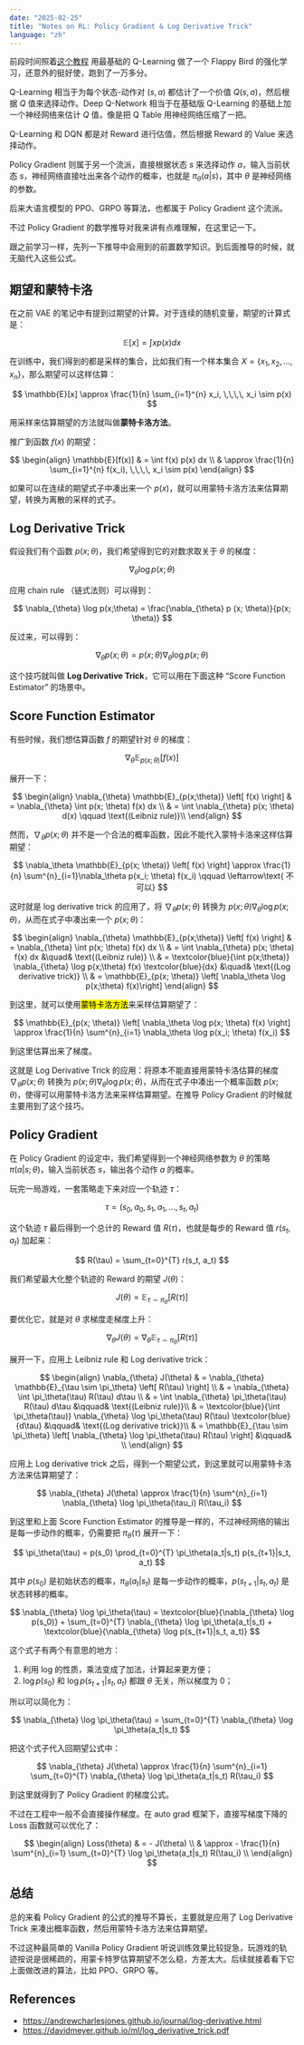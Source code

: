 ```yaml
---
date: "2025-02-25"
title: "Notes on RL: Policy Gradient & Log Derivative Trick"
language: "zh"
---
```


前段时间照着[这个教程](https://sarvagyavaish.github.io/FlappyBirdRL/) 用最基础的 Q-Learning 做了一个 Flappy Bird 的强化学习，还意外的挺好使，跑到了一万多分。

Q-Learning 相当于为每个状态-动作对 $(s, a)$ 都估计了一个价值 $Q(s, a)$，然后根据 $Q$ 值来选择动作。Deep Q-Network 相当于在基础版 Q-Learning 的基础上加一个神经网络来估计 $Q$ 值，像是把 Q Table 用神经网络压缩了一把。

Q-Learning 和 DQN 都是对 Reward 进行估值，然后根据 Reward 的 Value 来选择动作。

Policy Gradient 则属于另一个流派，直接根据状态 $s$ 来选择动作 $a$，输入当前状态 $s$，神经网络直接吐出来各个动作的概率，也就是 $\pi_\theta(a|s)$，其中 $\theta$ 是神经网络的参数。

后来大语言模型的 PPO、GRPO 等算法，也都属于 Policy Gradient 这个流派。

不过 Policy Gradient 的数学推导对我来讲有点难理解，在这里记一下。

跟之前学习一样，先列一下推导中会用到的前置数学知识。到后面推导的时候，就无脑代入这些公式。

## 期望和蒙特卡洛

在之前 VAE 的笔记中有提到过期望的计算。对于连续的随机变量，期望的计算式是：

$$
\mathbb{E}[x] = \int x p(x) dx
$$

在训练中，我们得到的都是采样的集合，比如我们有一个样本集合 $X = \{x_1, x_2, \ldots, x_n\}$，那么期望可以这样估算：

$$
\mathbb{E}[x] \approx \frac{1}{n} \sum_{i=1}^{n} x_i, \,\,\,\, x_i \sim p(x)
$$

用采样来估算期望的方法就叫做**蒙特卡洛方法**。

推广到函数 $f(x)$ 的期望：

$$
\begin{align}
\mathbb{E}[f(x)] & = \int f(x) p(x) dx \\
& \approx \frac{1}{n} \sum_{i=1}^{n} f(x_i), \,\,\,\, x_i \sim p(x)
\end{align}
$$

如果可以在连续的期望式子中凑出来一个 $p(x)$，就可以用蒙特卡洛方法来估算期望，转换为离散的采样的式子。

## Log Derivative Trick

假设我们有个函数 $p(x;\theta)$，我们希望得到它的对数求取关于 $\theta$ 的梯度：

$$
\nabla_{\theta} \log p(x;\theta)
$$

应用 chain rule （链式法则）可以得到：

$$
\nabla_{\theta} \log p(x;\theta) =
\frac{\nabla_{\theta} p (x; \theta)}{p(x; \theta)}
$$

反过来，可以得到：

$$
\nabla_{\theta}p(x;\theta) = 
p(x;\theta) \nabla_{\theta} \log p(x;\theta)
$$

这个技巧就叫做 **Log Derivative Trick**，它可以用在下面这种 “Score Function Estimator” 的场景中。

## Score Function Estimator

有些时候，我们想估算函数 $f$ 的期望针对 $\theta$ 的梯度：

$$\nabla_{\theta} \mathbb{E}_{p(x;\theta)} \left[ f(x) \right]$$

展开一下：

$$
\begin{align}
\nabla_{\theta} \mathbb{E}_{p(x;\theta)} \left[ f(x) \right]
& = \nabla_{\theta} \int p(x; \theta) f(x) dx \\
& = \int \nabla_{\theta} p(x; \theta) d(x) \qquad \text{(Leibniz rule)}\\
\end{align}
$$

然而，$\nabla_\theta p(x;\theta)$ 并不是一个合法的概率函数，因此不能代入蒙特卡洛来这样估算期望：

$$
\nabla_\theta \mathbb{E}_{p(x; \theta)} \left[ f(x) \right] \approx
\frac{1}{n} \sum^{n}_{i=1}\nabla_\theta p(x_i; \theta) f(x_i) \qquad \leftarrow\text{ 不可以}
$$

这时就是 log derivative trick 的应用了，将 $\nabla_\theta p(x;\theta)$ 转换为 $p(x;\theta)\nabla_\theta \log p(x;\theta)$，从而在式子中凑出来一个 $p(x;\theta)$：

$$
\begin{align}
\nabla_{\theta} \mathbb{E}_{p(x;\theta)} \left[ f(x) \right]
& = \nabla_{\theta} \int p(x; \theta) f(x) dx \\
& = \int \nabla_{\theta} p(x; \theta) f(x) dx &\quad& \text{(Leibniz rule)} \\
& = \textcolor{blue}{\int p(x;\theta)} \nabla_{\theta} \log p(x;\theta) f(x) \textcolor{blue}{dx} &\quad& \text{(Log derivative trick)} \\
& = \mathbb{E}_{p(x; \theta)} \left[ \nabla_\theta \log p(x;\theta) f(x)\right]
\end{align}
$$

到这里，就可以使用<mark>蒙特卡洛方法</mark>来采样估算期望了：

$$
\mathbb{E}_{p(x; \theta)} \left[ \nabla_\theta \log p(x; \theta) f(x) \right]
\approx \frac{1}{n} \sum^{n}_{i=1} \nabla_\theta \log p(x_i; \theta) f(x_i)
$$

到这里估算出来了梯度。

这就是 Log Derivative Trick 的应用：将原本不能直接用蒙特卡洛估算的梯度 $\nabla_\theta p(x;\theta)$ 转换为 $p(x;\theta)\nabla_\theta \log p(x;\theta)$，从而在式子中凑出一个概率函数 $p(x;\theta)$，使得可以用蒙特卡洛方法来采样估算期望。在推导 Policy Gradient 的时候就主要用到了这个技巧。

## Policy Gradient

在 Policy Gradient 的设定中，我们希望得到一个神经网络参数为 $\theta$ 的策略 $\pi(a|s;\theta)$，输入当前状态 $s$，输出各个动作 $a$ 的概率。

玩完一局游戏，一套策略走下来对应一个轨迹 $\tau$：

$$
\tau = (s_0, a_0, s_1, a_1, \ldots, s_t, a_t)
$$

这个轨迹 $\tau$ 最后得到一个总计的 Reward 值 $R(\tau)$，也就是每步的 Reward 值 $r(s_t, a_t)$ 加起来：

$$
R(\tau) = \sum_{t=0}^{T} r(s_t, a_t)
$$

我们希望最大化整个轨迹的 Reward 的期望 $J(\theta)$：

$$
J(\theta) = \mathbb{E}_{\tau \sim \pi_\theta} \left[ R(\tau) \right]
$$

要优化它，就是对 $\theta$ 求梯度走梯度上升：

$$
\nabla_{\theta} J(\theta) = \nabla_{\theta} \mathbb{E}_{\tau \sim \pi_\theta} \left[ R(\tau) \right]
$$

展开一下，应用上 Leibniz rule 和 Log derivative trick：

$$
\begin{align}
\nabla_{\theta} J(\theta) 
& = \nabla_{\theta} \mathbb{E}_{\tau \sim \pi_\theta} \left[ R(\tau) \right] \\
& = \nabla_{\theta} \int \pi_\theta(\tau) R(\tau) d\tau \\
& = \int \nabla_{\theta} \pi_\theta(\tau) R(\tau) d\tau &\qquad& \text{(Leibniz rule)}\\
& = \textcolor{blue}{\int \pi_\theta(\tau)} \nabla_{\theta} \log \pi_\theta(\tau) R(\tau) \textcolor{blue}{d\tau} &\qquad& \text{(Log derivative trick)}\\
& = \mathbb{E}_{\tau \sim \pi_\theta} \left[ \nabla_{\theta} \log \pi_\theta(\tau) R(\tau) \right] &\qquad& \\
\end{align}
$$

应用上 Log derivative trick 之后，得到一个期望公式，到这里就可以用蒙特卡洛方法来估算期望了：

$$
\nabla_{\theta} J(\theta) \approx \frac{1}{n} \sum^{n}_{i=1} \nabla_{\theta} \log \pi_\theta(\tau_i) R(\tau_i)
$$

到这里和上面 Score Function Estimator 的推导是一样的，不过神经网络的输出是每一步动作的概率，仍需要把 $\pi_\theta(\tau)$ 展开一下：

$$
\pi_\theta(\tau) = p(s_0) \prod_{t=0}^{T} \pi_\theta(a_t|s_t) p(s_{t+1}|s_t, a_t)
$$

其中 $p(s_0)$ 是初始状态的概率，$\pi_\theta(a_t|s_t)$ 是每一步动作的概率，$p(s_{t+1}|s_t, a_t)$ 是状态转移的概率。

$$
\nabla_{\theta} \log \pi_\theta(\tau) = \textcolor{blue}{\nabla_{\theta} \log p(s_0)} + \sum_{t=0}^{T} \nabla_{\theta} \log \pi_\theta(a_t|s_t) + \textcolor{blue}{\nabla_{\theta} \log p(s_{t+1}|s_t, a_t)}
$$

这个式子有两个有意思的地方：

1. 利用 log 的性质，乘法变成了加法，计算起来更方便；
2. $\log p(s_0)$ 和 $\log p(s_{t+1}|s_t, a_t)$ 都跟 $\theta$ 无关，所以梯度为 0；

所以可以简化为：

$$
\nabla_{\theta} \log \pi_\theta(\tau) = \sum_{t=0}^{T} \nabla_{\theta} \log \pi_\theta(a_t|s_t)
$$

把这个式子代入回期望公式中：

$$
\nabla_{\theta} J(\theta) \approx \frac{1}{n} \sum^{n}_{i=1} \sum_{t=0}^{T} \nabla_{\theta} \log \pi_\theta(a_t|s_t) R(\tau_i)
$$

到这里就得到了 Policy Gradient 的梯度公式。

不过在工程中一般不会直接操作梯度。在 auto grad 框架下，直接写梯度下降的 Loss 函数就可以优化了：

$$
\begin{align}
Loss(\theta) & = - J(\theta) \\
& \approx - \frac{1}{n} \sum^{n}_{i=1} \sum_{t=0}^{T} \log \pi_\theta(a_t|s_t) R(\tau_i) \\
\end{align}
$$

## 总结

总的来看 Policy Gradient 的公式的推导不算长，主要就是应用了 Log Derivative Trick 来凑出概率函数，然后用蒙特卡洛方法来估算期望。

不过这种最简单的 Vanilla Policy Gradient 听说训练效果比较捉急，玩游戏的轨迹按说是很稀疏的，用蒙卡特罗估算期望不怎么稳，方差太大。后续就接着看下它上面做改进的算法，比如 PPO、GRPO 等。

## References

- https://andrewcharlesjones.github.io/journal/log-derivative.html
- https://davidmeyer.github.io/ml/log_derivative_trick.pdf
